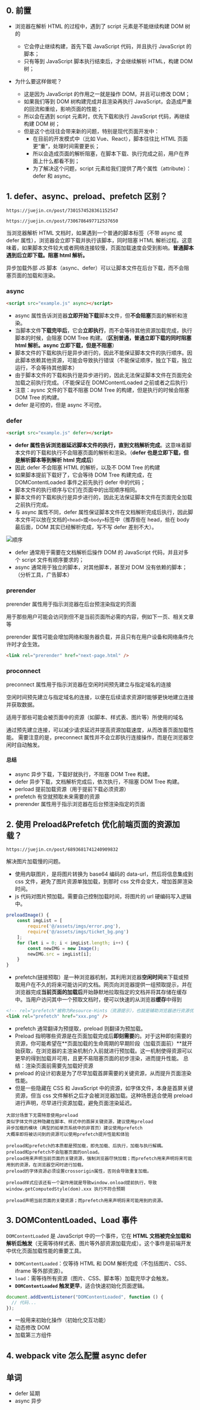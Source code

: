 ## 0. 前置

- 浏览器在解析 HTML 的过程中，遇到了 script 元素是不能继续构建 DOM 树的

  - 它会停⽌继续构建，⾸先下载 JavaScript 代码，并且执⾏ JavaScript 的脚本；
  - 只有等到 JavaScript 脚本执⾏结束后，才会继续解析 HTML，构建 DOM 树；

- 为什么要这样做呢？
  - 这是因为 JavaScript 的作⽤之⼀就是操作 DOM，并且可以修改 DOM；
  - 如果我们等到 DOM 树构建完成并且渲染再执⾏ JavaScript，会造成严重的回流和重绘，影响⻚⾯的性能；
  - 所以会在遇到 script 元素时，优先下载和执⾏ JavaScript 代码，再继续构建 DOM 树；
  - 但是这个也往往会带来新的问题，特别是现代⻚⾯开发中：
    - 在⽬前的开发模式中（⽐如 Vue、React），脚本往往⽐ HTML ⻚⾯更“重”，处理时间需要更⻓；
    - 所以会造成⻚⾯的解析阻塞，在脚本下载、执⾏完成之前，⽤户在界⾯上什么都看不到；
    - 为了解决这个问题，script 元素给我们提供了两个属性（attribute）：defer 和 async。

## 1. defer、async、preload、prefetch 区别？

```https
https://juejin.cn/post/7301574528361152547

https://juejin.cn/post/7306786497712537650

```

当浏览器解析 HTML 文档时，如果遇到一个普通的脚本标签（不带 async 或 defer 属性），浏览器会立即下载并执行该脚本，同时阻塞 HTML 解析过程。这意味着，如果脚本文件较大或者网络连接较慢，页面加载速度会受到影响。**普通脚本遇到后立即下载。阻塞 html 解析。**

异步加载外部 JS 脚本（async、defer）可以让脚本文件在后台下载，而不会阻塞页面的加载和渲染。

### async

```html
<script src="example.js" async></script>
```

- async 属性告诉浏览器**立即开始下载**脚本文件，但**不会阻塞**页面的解析和渲染。
- 当脚本文件**下载完毕后**，它会**立即执行**，而不会等待其他资源加载完成，执行脚本的时候，会阻塞 DOM Tree 构建。（**区别普通，普通立即下载的同时阻塞 html 解析。async 立即下载，但是不阻塞**）
- 脚本文件的下载和执行是异步进行的，因此不能保证脚本文件的执行顺序。因此脚本依赖其他资源，可能会导致执行错误（不能保证顺序，独立下载，独立运行，不会等待其他脚本）
- 由于脚本文件的下载和执行是异步进行的，因此无法保证脚本文件在页面完全加载之前执行完成。（不能保证在 DOMContentLoaded 之前或者之后执行）
- 注意：aysnc 文件的下载不阻塞 DOM Tree 的构建，但是执行的时候会阻塞 DOM Tree 的构建。
- defer 是可控的，但是 async 不可控。

### defer

```html
<script src="example.js" defer></script>
```

- **defer 属性告诉浏览器延迟脚本文件的执行，直到文档解析完成**。这意味着脚本文件的下载和执行不会阻塞页面的解析和渲染。（**defer 也是立即下载，但是解析脚本等到解析 html 完成后**）
- 因此 defer 不会阻塞 HTML 的解析，以及不 DOM Tree 的构建
- 如果脚本提前下载好了，它会等待 DOM Tree 构建完成，在 DOMContentLoaded 事件之前先执⾏ defer 中的代码；
- 脚本文件的执行顺序与它们在页面中的出现顺序相同。
- 脚本文件的下载和执行是异步进行的，因此无法保证脚本文件在页面完全加载之前执行完成。
- 与 async 属性不同，defer 属性保证脚本文件在文档解析完成后执行，因此脚本文件可以放在文档的`<head>`或`<body>`标签中（推荐些在 head，些在 body 最后面，DOM 其实已经解析完成，写不写 defer 差别不大）。

![顺序](.\img\1.svg)

- defer 通常⽤于需要在⽂档解析后操作 DOM 的 JavaScript 代码，并且对多个 script ⽂件有顺序要求的；
- async 通常⽤于独⽴的脚本，对其他脚本，甚⾄对 DOM 没有依赖的脚本；（分析工具，广告脚本）

### prerender

prerender 属性用于指示浏览器在后台预渲染指定的页面

用于那些用户可能会访问到但不是当前页面所必需的内容，例如下一页、相关文章等

prerender 属性可能会增加网络和服务器负载，并且只有在用户设备和网络条件允许时才会生效。

```html
<link rel="prerender" href="next-page.html" />
```

### proconnect

preconnect 属性用于指示浏览器在空闲时间预先建立与指定域名的连接

空闲时间预先建立与指定域名的连接，以便在后续请求资源时能够更快地建立连接并获取数据。

适用于那些可能会被页面中的资源（如脚本、样式表、图片等）所使用的域名

通过预先建立连接，可以减少请求延迟并提高资源加载速度，从而改善页面加载性能。 需要注意的是，preconnect 属性并不会立即执行连接操作，而是在浏览器空闲时自动触发。

#### 总结

- async 异步下载，下载好就执行，不阻塞 DOM Tree 构建。
- defer 异步下载，文档解析完成后，依次执行，不阻塞 DOM Tree 构建。
- perload 提前加载资源（用于提前下载必须资源）
- prefetch 有空就预取未来需要的资源
- prerender 属性用于指示浏览器在后台预渲染指定的页面

## 2. 使用 Preload&Prefetch 优化前端页面的资源加载？

```https
https://juejin.cn/post/6893681741240909832
```

解决图片加载慢的问题。

- 使用内联图片，是将图片转换为 base64 编码的 data-url，然后将信息集成到 css 文件，避免了图片资源单独加载，到那时 css 文件会变大，增加首屏渲染时间。
- js 代码对图片预加载。需要自己控制加载时间，将图片的 url 硬编码写入逻辑中。

```js
preloadImage() {
    const imgList = [
        require('@/assets/imgs/error.png'),
        require('@/assets/imgs/ticket_bg.png')
    ];
    for (let i = 0; i < imgList.length; i++) {
        const newIMG = new Image();
        newIMG.src = imgList[i];
    }
}
```

- prefetch(链接预取）是一种浏览器机制，其利用浏览器**空闲时间**来下载或预取用户在不久的将来可能访问的文档。网页向浏览器提供一组预取提示，并在浏览器完成**当前页面的加载后**开始静默地拉取指定的文档并将其存储在缓存中。当用户访问其中一个预取文档时，便可以快速的从浏览器**缓存**中得到

```html
<!-- rel="prefetch"被称为Resource-Hints（资源提示），也就是辅助浏览器进行资源优化的指令。 -->
<link rel="prefetch" href="xxx.png" />
```

- prefetch 通常翻译为预提取，preload 则翻译为预加载。
- Preload 指明哪些资源是在页面加载完成后**即刻需要**的。对于这种即刻需要的资源，你可能希望在**页面加载的生命周期的早期阶段（加载页面前）**就开始获取，在浏览器的主渲染机制介入前就进行预加载。这一机制使得资源可以更早的得到加载并可用，且更不易阻塞页面的初步渲染，进而提升性能。
  总结：渲染页面前需要先加载好资源
- preload 的设计初衷是为了尽早加载首屏需要的关键资源，从而提升页面渲染性能。
- 但是一些隐藏在 CSS 和 JavaScript 中的资源，如字体文件，本身是首屏关键资源，但当 css 文件解析之后才会被浏览器加载。这种场景适合使用 preload 进行声明，尽早进行资源加载，避免页面渲染延迟。

```text
大部分场景下无需特意使用preload
类似字体文件这种隐藏在脚本、样式中的首屏关键资源，建议使用preload
异步加载的模块（典型的如单页系统中的非首页）建议使用prefetch
大概率即将被访问到的资源可以使用prefetch提升性能和体验

preload和prefetch的本质都是预加载，即先加载、后执行，加载与执行解耦。
preload和prefetch不会阻塞页面的onload。
preload用来声明当前页面的关键资源，强制浏览器尽快加载；而prefetch用来声明将来可能用到的资源，在浏览器空闲时进行加载。
preload的字体资源必须设置crossorigin属性，否则会导致重复加载。

preload样式应该还有一个副作用就是导致window.onload提前执行，导致window.getComputedStyle(dom).xxx 执行不符合预期

preload声明当前页面的关键资源；而prefetch用来声明将来可能用到的资源。
```

## 3. DOMContentLoaded、Load 事件

`DOMContentLoaded` 是 JavaScript 中的一个事件，它在 **HTML 文档被完全加载和解析后触发**（无需等待样式表、图片等外部资源加载完成）。这个事件是前端开发中优化页面加载性能的重要工具。

- `DOMContentLoaded`：仅等待 HTML 和 DOM 解析完成（不包括图片、CSS、iframe 等外部资源）。
- `load`：需等待所有资源（图片、CSS、脚本等）加载完毕才会触发。
- **`DOMContentLoaded` 触发更早**，适合快速初始化页面逻辑。

```js
document.addEventListener("DOMContentLoaded", function () {
  // 代码...
});
```

- 一般用来初始化操作（初始化交互功能）
- 动态修改 DOM
- 加载第三方组件

## 4. webpack vite 怎么配置 async defer

## 单词

- defer 延期
- async 异步
